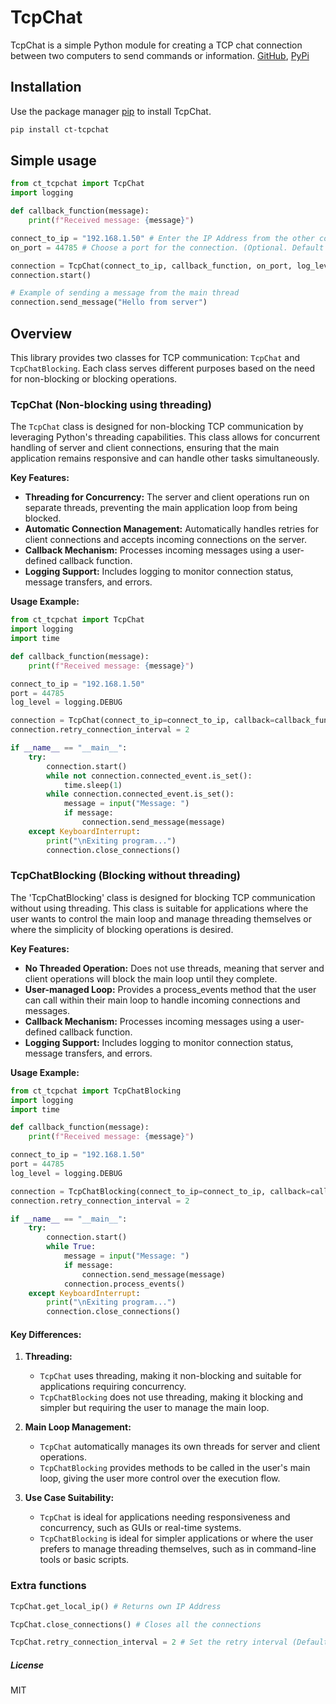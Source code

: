 # TcpChat
TcpChat is a simple Python module for creating a TCP chat connection between two computers to send commands or information.
[GitHub](https://github.com/clevrthings/tcpChat), [PyPi](https://pypi.org/project/ct-tcpchat/)

## Installation
Use the package manager [pip](https://pip.pypa.io/en/stable/) to install TcpChat.

```bash
pip install ct-tcpchat
```

## Simple usage
```python
from ct_tcpchat import TcpChat
import logging

def callback_function(message):
    print(f"Received message: {message}")

connect_to_ip = "192.168.1.50" # Enter the IP Address from the other computer
on_port = 44785 # Choose a port for the connection. (Optional. Default = 44785)

connection = TcpChat(connect_to_ip, callback_function, on_port, log_level=logging.INFO)
connection.start()

# Example of sending a message from the main thread
connection.send_message("Hello from server")
```

## Overview
This library provides two classes for TCP communication: `TcpChat` and `TcpChatBlocking`. Each class serves different purposes based on the need for non-blocking or blocking operations.

### TcpChat (Non-blocking using threading)
The `TcpChat` class is designed for non-blocking TCP communication by leveraging Python's threading capabilities. This class allows for concurrent handling of server and client connections, ensuring that the main application remains responsive and can handle other tasks simultaneously.

**Key Features:**
- **Threading for Concurrency:** The server and client operations run on separate threads, preventing the main application loop from being blocked.
- **Automatic Connection Management:** Automatically handles retries for client connections and accepts incoming connections on the server.
- **Callback Mechanism:** Processes incoming messages using a user-defined callback function.
- **Logging Support:** Includes logging to monitor connection status, message transfers, and errors.

**Usage Example:**
```python
from ct_tcpchat import TcpChat
import logging
import time

def callback_function(message):
    print(f"Received message: {message}")

connect_to_ip = "192.168.1.50"
port = 44785
log_level = logging.DEBUG

connection = TcpChat(connect_to_ip=connect_to_ip, callback=callback_function, port=port, log_level=log_level)
connection.retry_connection_interval = 2

if __name__ == "__main__":
    try:
        connection.start()
        while not connection.connected_event.is_set():
            time.sleep(1)
        while connection.connected_event.is_set():
            message = input("Message: ")
            if message:
                connection.send_message(message)
    except KeyboardInterrupt:
        print("\nExiting program...")
        connection.close_connections()
```

### TcpChatBlocking (Blocking without threading)
The 'TcpChatBlocking' class is designed for blocking TCP communication without using threading. This class is suitable for applications where the user wants to control the main loop and manage threading themselves or where the simplicity of blocking operations is desired.

**Key Features:**
- **No Threaded Operation:** Does not use threads, meaning that server and client operations will block the main loop until they complete.
- **User-managed Loop:** Provides a process_events method that the user can call within their main loop to handle incoming connections and messages.
- **Callback Mechanism:** Processes incoming messages using a user-defined callback function.
- **Logging Support:** Includes logging to monitor connection status, message transfers, and errors.

**Usage Example:**
```python
from ct_tcpchat import TcpChatBlocking
import logging
import time

def callback_function(message):
    print(f"Received message: {message}")

connect_to_ip = "192.168.1.50"
port = 44785
log_level = logging.DEBUG

connection = TcpChatBlocking(connect_to_ip=connect_to_ip, callback=callback_function, port=port, log_level=log_level)
connection.retry_connection_interval = 2

if __name__ == "__main__":
    try:
        connection.start()
        while True:
            message = input("Message: ")
            if message:
                connection.send_message(message)
            connection.process_events()
    except KeyboardInterrupt:
        print("\nExiting program...")
        connection.close_connections()
```

#### Key Differences:
1. **Threading:**
   - `TcpChat` uses threading, making it non-blocking and suitable for applications requiring concurrency.
   - `TcpChatBlocking` does not use threading, making it blocking and simpler but requiring the user to manage the main loop.
   
2. **Main Loop Management:**
   - `TcpChat` automatically manages its own threads for server and client operations.
   - `TcpChatBlocking` provides methods to be called in the user's main loop, giving the user more control over the execution flow.

3. **Use Case Suitability:**
   - `TcpChat` is ideal for applications needing responsiveness and concurrency, such as GUIs or real-time systems.
   - `TcpChatBlocking` is ideal for simpler applications or where the user prefers to manage threading themselves, such as in command-line tools or basic scripts.

### Extra functions
```python
TcpChat.get_local_ip() # Returns own IP Address

TcpChat.close_connections() # Closes all the connections

TcpChat.retry_connection_interval = 2 # Set the retry interval (Default = 5 seconds)
```

##### License
MIT